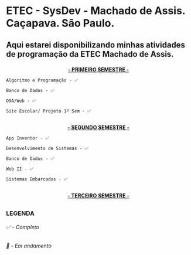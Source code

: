 # ETEC - SysDev - Machado de Assis. Caçapava. São Paulo.

## <p align="left">Aqui estarei disponibilizando minhas atividades de programação da ETEC Machado de Assis.</p>



  <div>
    <p align="center"><B><U>- PRIMEIRO SEMESTRE - </B></U></p>
    </div>
  
    Algoritmo e Programação - ✅
    
    Banco de Dados - ✅
  
    OSA/Web - ✅
 
    Site Escolar/ Projeto 1º Sem - ✅
  </div>
  
  ##
   <div>
    <p align="center"><B><U>- SEGUNDO SEMESTRE - </B></U></p>
  
   </div>
  
    App Inventor - ✅
    
    Desenvolvimento de Sistemas - ✅
    
    Banco de Dados - ✅
  
    Web II - ✅
 
    Sistemas Embarcados - ✅

  </div>
  
  ##
   <div>
    <p align="center"><B><U>- TERCEIRO SEMESTRE - </B></U></p>
  
  </div>
  
  
  
  </div>
  
  ##
  
  ### LEGENDA 
  <h6>✅ - Completo</h6>
  <h6>🔷 - Em andamento</h6>
